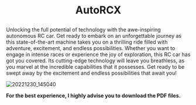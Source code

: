 # <p align="center">AutoRCX </b>
Unlocking the full potential of technology with the awe-inspiring autonomous RC car. Get ready to embark on an unforgettable journey as this state-of-the-art machine takes you on a thrilling ride filled with adventure, excitement, and endless possibilities. Whether you want to engage in intense races or experience the joy of exploration, this RC car has got you covered. Its cutting-edge technology will leave you breathless, as you marvel at the incredible capabilities that it possesses. Get ready to be swept away by the excitement and endless possibilities that await you!

![20221230_145040](https://user-images.githubusercontent.com/115218309/212432669-0ea4f8f2-3d76-4a75-8112-48db213cb646.jpg)

**For the best experience, I highly advise you to download the PDF files.**
